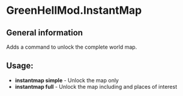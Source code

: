 # GreenHellMod.InstantMap

## General information
Adds a command to unlock the complete world map.

## Usage:
- **instantmap simple** - Unlock the map only
- **instantmap full** - Unlock the map including and places of interest
